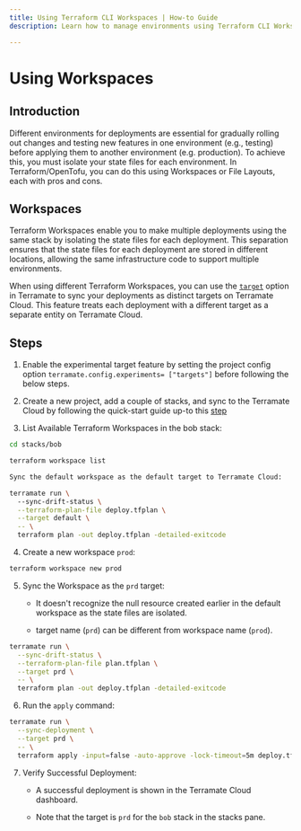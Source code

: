 ```yaml
---
title: Using Terraform CLI Workspaces | How-to Guide
description: Learn how to manage environments using Terraform CLI Workspaces with Terramate.

---
```


# Using Workspaces

## Introduction

Different environments for deployments are essential for gradually rolling out changes and testing new features in one environment (e.g., testing) before applying them to another environment (e.g. production). To achieve this, you must isolate your state files for each environment. In Terraform/OpenTofu, you can do this using Workspaces or File Layouts, each with pros and cons.

## Workspaces

Terraform Workspaces enable you to make multiple deployments using the same stack by isolating the state files for each deployment. This separation ensures that the state files for each deployment are stored in different locations, allowing the same infrastructure code to support multiple environments.

When using different Terraform Workspaces, you can use the [`target`](../../cli/reference/cmdline/run.md#tmc-deployment-targets) option in Terramate to sync your deployments as distinct targets on Terramate Cloud. This feature treats each deployment with a different target as a separate entity on Terramate Cloud.

## Steps

1. Enable the experimental target feature by setting the project config option `terramate.config.experiments= ["targets"]`  before following the below steps.

2. Create a new project, add a couple of stacks, and sync to the Terramate Cloud by following the quick-start guide up-to this [step](../../cli/getting-started/index.md#login-from-cli)

3. List Available Terraform Workspaces in the bob stack:

```bash
cd stacks/bob

terraform workspace list

Sync the default workspace as the default target to Terramate Cloud:

terramate run \               
  --sync-drift-status \
  --terraform-plan-file deploy.tfplan \
  --target default \
  -- \
  terraform plan -out deploy.tfplan -detailed-exitcode
```

4. Create a new workspace `prod`:

 ```bash
 terraform workspace new prod
 ``` 

5. Sync the Workspace as the `prd` target:

    - It doesn't recognize the null resource created earlier in the default workspace as the state files are isolated.

    - target name (`prd`) can be different from workspace name (`prod`).

```bash
terramate run \
  --sync-drift-status \
  --terraform-plan-file plan.tfplan \
  --target prd \
  -- \
  terraform plan -out deploy.tfplan -detailed-exitcode
```

6. Run the `apply` command:

```bash
terramate run \
  --sync-deployment \
  --target prd \
  -- \
  terraform apply -input=false -auto-approve -lock-timeout=5m deploy.tfplan
```

7. Verify Successful Deployment:

    - A successful deployment is shown in the Terramate Cloud dashboard.

    - Note that the target is `prd` for the `bob` stack in the stacks pane.

